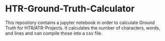 # HTR-Ground-Truth-Calculator
This repository contains a jupyter notebook in order to calculate Ground Truth for HTR/ATR-Projects. It calculates the number of characters, words, and lines and can compile those into a csv file.
